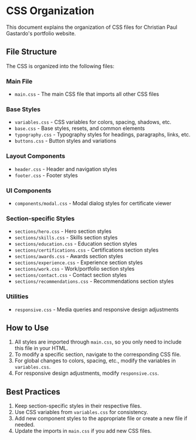 # CSS Organization

This document explains the organization of CSS files for Christian Paul Gastardo's portfolio website.

## File Structure

The CSS is organized into the following files:

### Main File
- `main.css` - The main CSS file that imports all other CSS files

### Base Styles
- `variables.css` - CSS variables for colors, spacing, shadows, etc.
- `base.css` - Base styles, resets, and common elements
- `typography.css` - Typography styles for headings, paragraphs, links, etc.
- `buttons.css` - Button styles and variations

### Layout Components
- `header.css` - Header and navigation styles
- `footer.css` - Footer styles

### UI Components
- `components/modal.css` - Modal dialog styles for certificate viewer

### Section-specific Styles
- `sections/hero.css` - Hero section styles
- `sections/skills.css` - Skills section styles
- `sections/education.css` - Education section styles
- `sections/certifications.css` - Certifications section styles
- `sections/awards.css` - Awards section styles
- `sections/experience.css` - Experience section styles
- `sections/work.css` - Work/portfolio section styles
- `sections/contact.css` - Contact section styles
- `sections/recommendations.css` - Recommendations section styles

### Utilities
- `responsive.css` - Media queries and responsive design adjustments

## How to Use

1. All styles are imported through `main.css`, so you only need to include this file in your HTML.
2. To modify a specific section, navigate to the corresponding CSS file.
3. For global changes to colors, spacing, etc., modify the variables in `variables.css`.
4. For responsive design adjustments, modify `responsive.css`.

## Best Practices

1. Keep section-specific styles in their respective files.
2. Use CSS variables from `variables.css` for consistency.
3. Add new component styles to the appropriate file or create a new file if needed.
4. Update the imports in `main.css` if you add new CSS files.